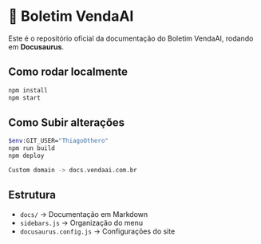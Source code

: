 # 📄 Boletim VendaAI

Este é o repositório oficial da documentação do Boletim VendaAI, rodando em **Docusaurus**.

## Como rodar localmente
```bash
npm install
npm start
```

## Como Subir alterações
```bash
$env:GIT_USER="ThiagoOthero"
npm run build
npm deploy

Custom domain -> docs.vendaai.com.br
```

## Estrutura
- `docs/` → Documentação em Markdown
- `sidebars.js` → Organização do menu
- `docusaurus.config.js` → Configurações do site
